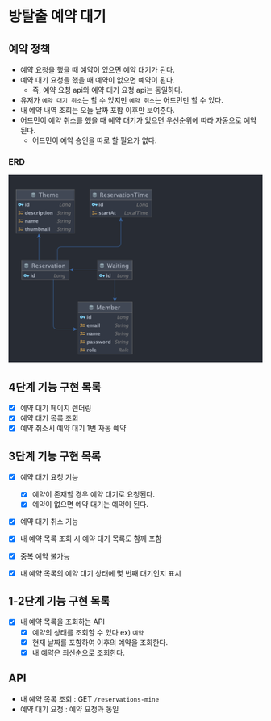 #  방탈출 예약 대기

## 예약 정책
- 예약 요청을 했을 때 예약이 있으면 예약 대기가 된다.
- 예약 대기 요청을 했을 때 예약이 없으면 예약이 된다.
  - 즉, 예약 요청 api와 예약 대기 요청 api는 동일하다.
- 유저가 `예약 대기 취소`는 할 수 있지만 `예약 취소`는 어드민만 할 수 있다. 
- 내 예약 내역 조회는 오늘 날짜 포함 이후만 보여준다.
- 어드민이 예약 취소를 했을 때 예약 대기가 있으면 우선순위에 따라 자동으로 예약 된다.
  - 어드민이 예약 승인을 따로 할 필요가 없다.

### ERD
![img.png](img.png)

## 4단계 기능 구현 목록
- [x] 예약 대기 페이지 렌더링
- [x] 예약 대기 목록 조회
- [x] 예약 취소시 예약 대기 1번 자동 예약

## 3단계 기능 구현 목록
- [x] 예약 대기 요청 기능
  - [x] 예약이 존재할 경우 예약 대기로 요청된다.
  - [x] 예약이 없으면 예약 대기는 예약이 된다.
- [x] 예약 대기 취소 기능
- [x] 내 예약 목록 조회 시 예약 대기 목록도 함께 포함
- [x] 중복 예약 불가능
- [x] 내 예약 목록의 예약 대기 상태에 몇 번째 대기인지 표시


## 1-2단계 기능 구현 목록

- [x] 내 예약 목록을 조회하는 API
  - [x] 예약의 상태를 조회할 수 있다 ex) `예약`
  - [x] 현재 날짜를 포함하여 이후의 예약을 조회한다. 
  - [x] 내 예약은 최신순으로 조회한다.

## API
- 내 예약 목록 조회 : GET `/reservations-mine`
- 예약 대기 요청 : 예약 요청과 동일
